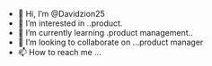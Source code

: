 - 👋 Hi, I’m @Davidzion25
- 👀 I’m interested in ..product.
- 🌱 I’m currently learning .product management..
- 💞️ I’m looking to collaborate on ...product manager
- 📫 How to reach me ...

<!---
Davidzion25/Davidzion25 is a ✨ special ✨ repository because its `README.md` (this file) appears on your GitHub profile.
You can click the Preview link to take a look at your changes.
--->
